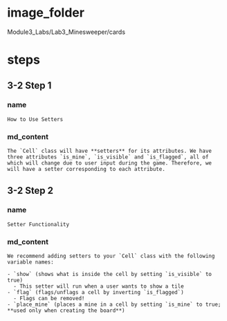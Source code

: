 # image_folder
Module3_Labs/Lab3_Minesweeper/cards

# steps

## 3-2 Step 1
### name
```
How to Use Setters
```
### md_content
```
The `Cell` class will have **setters** for its attributes. We have three attributes `is_mine`, `is_visible` and `is_flagged`, all of which will change due to user input during the game. Therefore, we will have a setter corresponding to each attribute.
```
## 3-2 Step 2
### name
```
Setter Functionality
```
### md_content
```
We recommend adding setters to your `Cell` class with the following variable names: 

- `show` (shows what is inside the cell by setting `is_visible` to true)
  - This setter will run when a user wants to show a tile
- `flag` (flags/unflags a cell by inverting `is_flagged`)
  - Flags can be removed!
- `place_mine` (places a mine in a cell by setting `is_mine` to true; **used only when creating the board**)
```